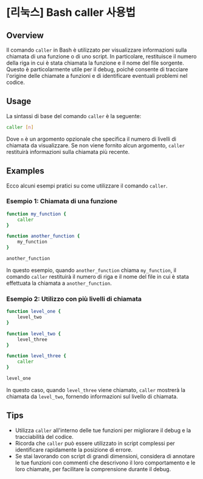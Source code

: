 # [리눅스] Bash caller 사용법

## Overview
Il comando `caller` in Bash è utilizzato per visualizzare informazioni sulla chiamata di una funzione o di uno script. In particolare, restituisce il numero della riga in cui è stata chiamata la funzione e il nome del file sorgente. Questo è particolarmente utile per il debug, poiché consente di tracciare l'origine delle chiamate a funzioni e di identificare eventuali problemi nel codice.

## Usage
La sintassi di base del comando `caller` è la seguente:

```bash
caller [n]
```

Dove `n` è un argomento opzionale che specifica il numero di livelli di chiamata da visualizzare. Se non viene fornito alcun argomento, `caller` restituirà informazioni sulla chiamata più recente.

## Examples
Ecco alcuni esempi pratici su come utilizzare il comando `caller`.

### Esempio 1: Chiamata di una funzione
```bash
function my_function {
    caller
}

function another_function {
    my_function
}

another_function
```
In questo esempio, quando `another_function` chiama `my_function`, il comando `caller` restituirà il numero di riga e il nome del file in cui è stata effettuata la chiamata a `another_function`.

### Esempio 2: Utilizzo con più livelli di chiamata
```bash
function level_one {
    level_two
}

function level_two {
    level_three
}

function level_three {
    caller
}

level_one
```
In questo caso, quando `level_three` viene chiamato, `caller` mostrerà la chiamata da `level_two`, fornendo informazioni sul livello di chiamata.

## Tips
- Utilizza `caller` all'interno delle tue funzioni per migliorare il debug e la tracciabilità del codice.
- Ricorda che `caller` può essere utilizzato in script complessi per identificare rapidamente la posizione di errore.
- Se stai lavorando con script di grandi dimensioni, considera di annotare le tue funzioni con commenti che descrivono il loro comportamento e le loro chiamate, per facilitare la comprensione durante il debug.